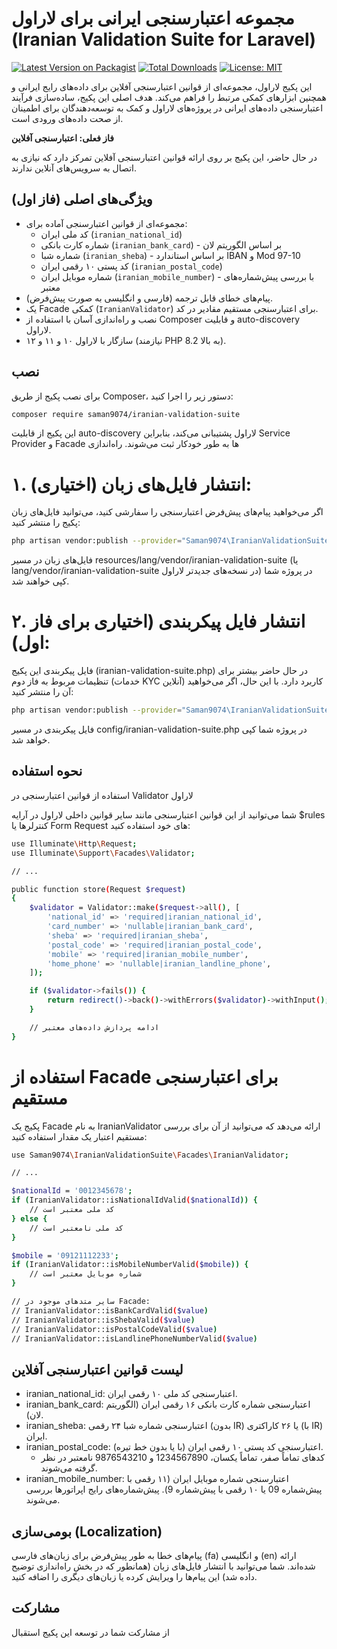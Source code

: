 # مجموعه اعتبارسنجی ایرانی برای لاراول (Iranian Validation Suite for Laravel)

[![Latest Version on Packagist](https://img.shields.io/packagist/v/saman9074/iranian-validation-suite.svg?style=flat-square)](https://packagist.org/packages/saman9074/iranian-validation-suite)
[![Total Downloads](https://img.shields.io/packagist/dt/saman9074/iranian-validation-suite.svg?style=flat-square)](https://packagist.org/packages/saman9074/iranian-validation-suite)
[![License: MIT](https://img.shields.io/badge/License-MIT-yellow.svg?style=flat-square)](https://opensource.org/licenses/MIT)

این پکیج لاراول، مجموعه‌ای از قوانین اعتبارسنجی آفلاین برای داده‌های رایج ایرانی و همچنین ابزارهای کمکی مرتبط را فراهم می‌کند. هدف اصلی این پکیج، ساده‌سازی فرآیند اعتبارسنجی داده‌های ایرانی در پروژه‌های لاراول و کمک به توسعه‌دهندگان برای اطمینان از صحت داده‌های ورودی است.

**فاز فعلی: اعتبارسنجی آفلاین**

در حال حاضر، این پکیج بر روی ارائه قوانین اعتبارسنجی آفلاین تمرکز دارد که نیازی به اتصال به سرویس‌های آنلاین ندارند.

## ویژگی‌های اصلی (فاز اول)

* مجموعه‌ای از قوانین اعتبارسنجی آماده برای:
    * کد ملی ایران (`iranian_national_id`)
    * شماره کارت بانکی (`iranian_bank_card`) - بر اساس الگوریتم لان
    * شماره شبا (`iranian_sheba`) - بر اساس استاندارد IBAN و Mod 97-10
    * کد پستی ۱۰ رقمی ایران (`iranian_postal_code`)
    * شماره موبایل ایران (`iranian_mobile_number`) - با بررسی پیش‌شماره‌های معتبر
* پیام‌های خطای قابل ترجمه (فارسی و انگلیسی به صورت پیش‌فرض).
* یک Facade کمکی (`IranianValidator`) برای اعتبارسنجی مستقیم مقادیر در کد.
* نصب و راه‌اندازی آسان با استفاده از Composer و قابلیت auto-discovery لاراول.
* سازگار با لاراول ۱۰ و ۱۱ و ۱۲ (نیازمند PHP 8.2 به بالا).

## نصب

برای نصب پکیج از طریق Composer، دستور زیر را اجرا کنید:

```bash
composer require saman9074/iranian-validation-suite
```

این پکیج از قابلیت auto-discovery لاراول پشتیبانی می‌کند، بنابراین Service Provider و Facade ها به طور خودکار ثبت می‌شوند.
راه‌اندازی

# ۱. انتشار فایل‌های زبان (اختیاری):

اگر می‌خواهید پیام‌های پیش‌فرض اعتبارسنجی را سفارشی کنید، می‌توانید فایل‌های زبان پکیج را منتشر کنید:
```bash
php artisan vendor:publish --provider="Saman9074\IranianValidationSuite\IranianValidationSuiteServiceProvider" --tag="iranian-validation-suite-lang"
```
فایل‌های زبان در مسیر resources/lang/vendor/iranian-validation-suite (یا lang/vendor/iranian-validation-suite در نسخه‌های جدیدتر لاراول) در پروژه شما کپی خواهند شد.

# ۲. انتشار فایل پیکربندی (اختیاری برای فاز اول):

فایل پیکربندی این پکیج (iranian-validation-suite.php) در حال حاضر بیشتر برای تنظیمات مربوط به فاز دوم (خدمات KYC آنلاین) کاربرد دارد. با این حال، اگر می‌خواهید آن را منتشر کنید:
```bash
php artisan vendor:publish --provider="Saman9074\IranianValidationSuite\IranianValidationSuiteServiceProvider" --tag="iranian-validation-suite-config"
```
فایل پیکربندی در مسیر config/iranian-validation-suite.php در پروژه شما کپی خواهد شد.

## نحوه استفاده
استفاده از قوانین اعتبارسنجی در Validator لاراول

شما می‌توانید از این قوانین اعتبارسنجی مانند سایر قوانین داخلی لاراول در آرایه $rules کنترلرها یا Form Request های خود استفاده کنید:
```bash
use Illuminate\Http\Request;
use Illuminate\Support\Facades\Validator;

// ...

public function store(Request $request)
{
    $validator = Validator::make($request->all(), [
        'national_id' => 'required|iranian_national_id',
        'card_number' => 'nullable|iranian_bank_card',
        'sheba' => 'required|iranian_sheba',
        'postal_code' => 'required|iranian_postal_code',
        'mobile' => 'required|iranian_mobile_number',
        'home_phone' => 'nullable|iranian_landline_phone',
    ]);

    if ($validator->fails()) {
        return redirect()->back()->withErrors($validator)->withInput();
    }

    // ادامه پردازش داده‌های معتبر
}
```
# استفاده از Facade برای اعتبارسنجی مستقیم

پکیج یک Facade به نام IranianValidator ارائه می‌دهد که می‌توانید از آن برای بررسی مستقیم اعتبار یک مقدار استفاده کنید:
```bash
use Saman9074\IranianValidationSuite\Facades\IranianValidator;

// ...

$nationalId = '0012345678';
if (IranianValidator::isNationalIdValid($nationalId)) {
    // کد ملی معتبر است
} else {
    // کد ملی نامعتبر است
}

$mobile = '09121112233';
if (IranianValidator::isMobileNumberValid($mobile)) {
    // شماره موبایل معتبر است
}

// سایر متدهای موجود در Facade:
// IranianValidator::isBankCardValid($value)
// IranianValidator::isShebaValid($value)
// IranianValidator::isPostalCodeValid($value)
// IranianValidator::isLandlinePhoneNumberValid($value)
```
## لیست قوانین اعتبارسنجی آفلاین

   * iranian_national_id:
    اعتبارسنجی کد ملی ۱۰ رقمی ایران.
   * iranian_bank_card:
    اعتبارسنجی شماره کارت بانکی ۱۶ رقمی ایران (الگوریتم لان).
   * iranian_sheba:
    اعتبارسنجی شماره شبا ۲۴ رقمی (بدون IR) یا ۲۶ کاراکتری (با IR) ایران.
   * iranian_postal_code:
    اعتبارسنجی کد پستی ۱۰ رقمی ایران (با یا بدون خط تیره).
        * کدهای تماماً صفر، تماماً یکسان، 1234567890 و 9876543210 نامعتبر در نظر گرفته می‌شوند.
   * iranian_mobile_number:
    اعتبارسنجی شماره موبایل ایران (۱۱ رقمی با پیش‌شماره 09 یا ۱۰ رقمی با پیش‌شماره 9). پیش‌شماره‌های رایج اپراتورها بررسی می‌شوند.

## بومی‌سازی (Localization)

پیام‌های خطا به طور پیش‌فرض برای زبان‌های فارسی (fa) و انگلیسی (en) ارائه شده‌اند. شما می‌توانید با انتشار فایل‌های زبان (همانطور که در بخش راه‌اندازی توضیح داده شد) این پیام‌ها را ویرایش کرده یا زبان‌های دیگری را اضافه کنید.
## مشارکت

از مشارکت شما در توسعه این پکیج استقبال